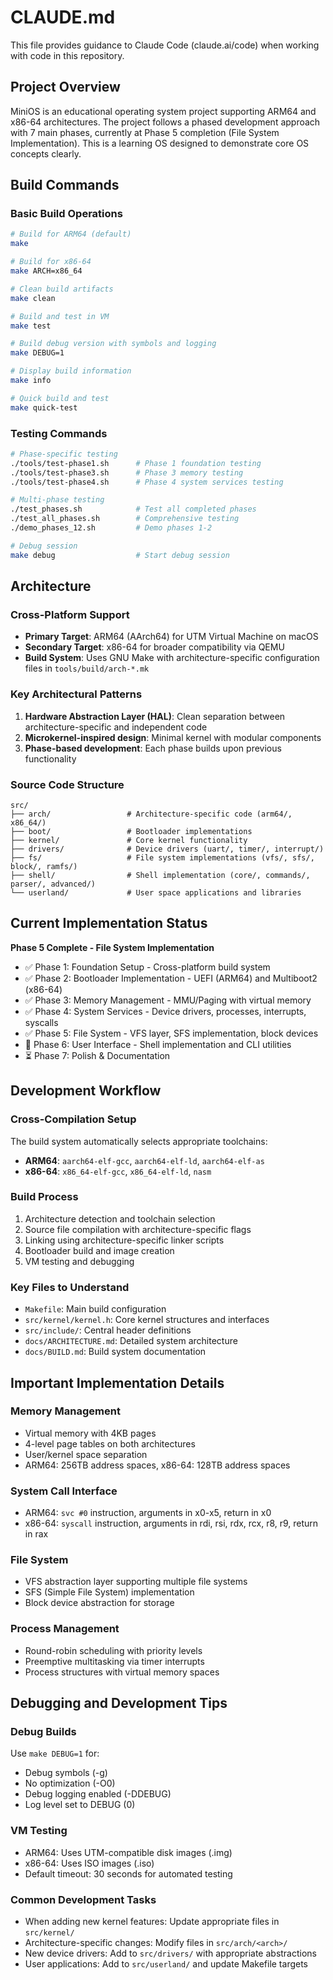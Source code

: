 # CLAUDE.md

This file provides guidance to Claude Code (claude.ai/code) when working with code in this repository.

## Project Overview

MiniOS is an educational operating system project supporting ARM64 and x86-64 architectures. The project follows a phased development approach with 7 main phases, currently at Phase 5 completion (File System Implementation). This is a learning OS designed to demonstrate core OS concepts clearly.

## Build Commands

### Basic Build Operations
```bash
# Build for ARM64 (default)
make

# Build for x86-64
make ARCH=x86_64

# Clean build artifacts
make clean

# Build and test in VM
make test

# Build debug version with symbols and logging
make DEBUG=1

# Display build information
make info

# Quick build and test
make quick-test
```

### Testing Commands
```bash
# Phase-specific testing
./tools/test-phase1.sh      # Phase 1 foundation testing
./tools/test-phase3.sh      # Phase 3 memory testing
./tools/test-phase4.sh      # Phase 4 system services testing

# Multi-phase testing
./test_phases.sh            # Test all completed phases
./test_all_phases.sh        # Comprehensive testing
./demo_phases_12.sh         # Demo phases 1-2

# Debug session
make debug                  # Start debug session
```

## Architecture

### Cross-Platform Support
- **Primary Target**: ARM64 (AArch64) for UTM Virtual Machine on macOS
- **Secondary Target**: x86-64 for broader compatibility via QEMU
- **Build System**: Uses GNU Make with architecture-specific configuration files in `tools/build/arch-*.mk`

### Key Architectural Patterns
1. **Hardware Abstraction Layer (HAL)**: Clean separation between architecture-specific and independent code
2. **Microkernel-inspired design**: Minimal kernel with modular components
3. **Phase-based development**: Each phase builds upon previous functionality

### Source Code Structure
```
src/
├── arch/                 # Architecture-specific code (arm64/, x86_64/)
├── boot/                 # Bootloader implementations
├── kernel/               # Core kernel functionality
├── drivers/              # Device drivers (uart/, timer/, interrupt/)
├── fs/                   # File system implementations (vfs/, sfs/, block/, ramfs/)
├── shell/                # Shell implementation (core/, commands/, parser/, advanced/)
└── userland/             # User space applications and libraries
```

## Current Implementation Status

**Phase 5 Complete - File System Implementation**
- ✅ Phase 1: Foundation Setup - Cross-platform build system
- ✅ Phase 2: Bootloader Implementation - UEFI (ARM64) and Multiboot2 (x86-64)
- ✅ Phase 3: Memory Management - MMU/Paging with virtual memory
- ✅ Phase 4: System Services - Device drivers, processes, interrupts, syscalls
- ✅ Phase 5: File System - VFS layer, SFS implementation, block devices
- 🔄 Phase 6: User Interface - Shell implementation and CLI utilities
- ⏳ Phase 7: Polish & Documentation

## Development Workflow

### Cross-Compilation Setup
The build system automatically selects appropriate toolchains:
- **ARM64**: `aarch64-elf-gcc`, `aarch64-elf-ld`, `aarch64-elf-as`
- **x86-64**: `x86_64-elf-gcc`, `x86_64-elf-ld`, `nasm`

### Build Process
1. Architecture detection and toolchain selection
2. Source file compilation with architecture-specific flags
3. Linking using architecture-specific linker scripts
4. Bootloader build and image creation
5. VM testing and debugging

### Key Files to Understand
- `Makefile`: Main build configuration
- `src/kernel/kernel.h`: Core kernel structures and interfaces
- `src/include/`: Central header definitions
- `docs/ARCHITECTURE.md`: Detailed system architecture
- `docs/BUILD.md`: Build system documentation

## Important Implementation Details

### Memory Management
- Virtual memory with 4KB pages
- 4-level page tables on both architectures
- User/kernel space separation
- ARM64: 256TB address spaces, x86-64: 128TB address spaces

### System Call Interface
- ARM64: `svc #0` instruction, arguments in x0-x5, return in x0
- x86-64: `syscall` instruction, arguments in rdi, rsi, rdx, rcx, r8, r9, return in rax

### File System
- VFS abstraction layer supporting multiple file systems
- SFS (Simple File System) implementation
- Block device abstraction for storage

### Process Management
- Round-robin scheduling with priority levels
- Preemptive multitasking via timer interrupts
- Process structures with virtual memory spaces

## Debugging and Development Tips

### Debug Builds
Use `make DEBUG=1` for:
- Debug symbols (-g)
- No optimization (-O0)
- Debug logging enabled (-DDEBUG)
- Log level set to DEBUG (0)

### VM Testing
- ARM64: Uses UTM-compatible disk images (.img)
- x86-64: Uses ISO images (.iso)
- Default timeout: 30 seconds for automated testing

### Common Development Tasks
- When adding new kernel features: Update appropriate files in `src/kernel/`
- Architecture-specific changes: Modify files in `src/arch/<arch>/`
- New device drivers: Add to `src/drivers/` with appropriate abstractions
- User applications: Add to `src/userland/` and update Makefile targets